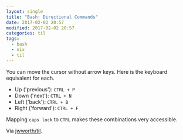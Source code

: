 ```yaml
---
layout: single
title: "Bash: Directional Commands"
date: 2017-02-02 20:57
modified: 2017-02-02 20:57
categories: til
tags:
  - bash
  - nix
  - til
---
```


You can move the cursor without arrow keys. Here is the keyboard equivalent for each.

* Up ('previous'): `CTRL + P`
* Down ('next'): `CTRL + N`
* Left ('back'): `CTRL + B`
* Right ('forward'): `CTRL + F`

Mapping `caps lock` to `CTRL` makes these combinations very accessible.

Via [jwworth/til](https://github.com/jwworth/til).

